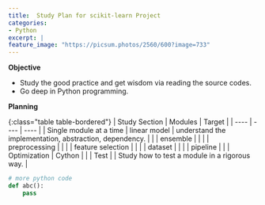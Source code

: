 ```yaml
---
title:  Study Plan for scikit-learn Project 
categories:
- Python
excerpt: |
feature_image: "https://picsum.photos/2560/600?image=733"
---
```


**Objective**

- Study the good practice and get wisdom via reading the source codes. 
- Go deep in Python programming. 



**Planning**

{:class="table table-bordered"}
| Study Section | Modules | Target |
| ---- | ---- | ---- |
| Single module at a time | linear model | understand the implementation, abstraction, dependency. |
|  | ensemble | |
|  | preprocessing | |
| | feature selection | |
| | dataset | |
| | pipeline | |
| Optimization | Cython | |
| Test |  | Study how to test a module in a rigorous way. |


```python
# more python code
def abc():
    pass

```

